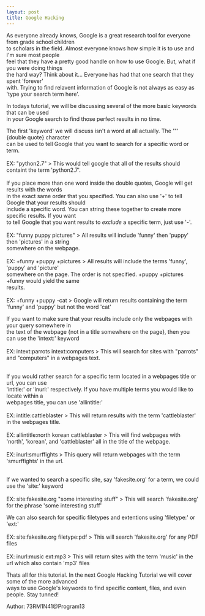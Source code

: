 ```yaml
---
layout: post
title: Google Hacking
---
```

<p>As everyone already knows, Google is a great research tool for everyone from grade school children<br />
to scholars in the field. Almost everyone knows how simple it is to use and I'm sure most people<br />
feel that they have a pretty good handle on how to use Google. But, what if you were doing things<br />
the hard way? Think about it... Everyone has had that one search that they spent 'forever'<br />
with. Trying to find relavent information of Google is not always as easy as 'type your search term here'.</p>
<p>In todays tutorial, we will be discussing several of the more basic keywords that can be used <br />
in your Google search to find those perfect results in no time.</p>
<p>The first 'keyword' we will discuss isn't a word at all actually. The '"' {double quote} character<br /> 
can be used to tell Google that you want to search for a specific word or term.<br /><br />
EX: "python2.7" > This would tell google that all of the results should containt the term 'python2.7'.<br /><br />
If you place more than one word inside the double quotes, Google will get results with the words<br />
in the exact same order that you specified. You can also use '+' to tell Google that your results should<br />
include a specific word. You can string these together to create more specific results. If you want<br />
to tell Google that you want results to <em>exclude</em> a specific term, just use '-'.<br /><br />
EX: "funny puppy pictures" > All results will include 'funny' then 'puppy' then 'pictures' in a string<br />
somewhere on the webpage.<br /><br />
EX: +funny +puppy +pictures > All results will include the terms 'funny', 'puppy' and 'picture'<br />
somewhere on the page. The order is not specified. +puppy +pictures +funny would yield the same<br />
results.<br /><br />
EX: +funny +puppy -cat > Google will return results containing the term 'funny' and 'puppy' but not the word 'cat'
</p>
<p>If you want to make sure that your results include only the webpages with your query somewhere in<br />
the text of the webpage {not in a title somewhere on the page}, then you can use the 'intext:' keyword<br /><br />
EX: intext:parrots intext:computers > This will search for sites with "parrots" and "computers" in a webpages text.
<br /><br />
</p>
<p>If you would rather search for a specific term located in a webpages title or url, you can use<br />
'intitle:' or 'inurl:' respectively. If you have multiple terms you would like to locate within a<br />
webpages title, you can use 'allintitle:'<br /><br />
EX: intitle:cattleblaster > This will return results with the term 'cattleblaster' in the webpages title.<br /><br />
EX: allintitle:north korean cattleblaster > This will find webpages with 'north', 'korean', and 'cattleblaster' all in the title of the webpage.<br /><br />
EX: inurl:smurffights > This query will return webpages with the term 'smurffights' in the url.<br /><br />
</p>
<p>If we wanted to search a specific site, say 'fakesite.org' for a term, we could use the 'site:' keyword<br /><br />
EX: site:fakesite.org "some interesting stuff" > This will search 'fakesite.org' for the phrase 'some interesting stuff'<br /></p>
<p>We can also search for specific filetypes and extentions using 'filetype:' or 'ext:'<br /><br />
EX: site:fakesite.org filetype:pdf > This will search 'fakesite.org' for any PDF files<br /><br />
EX: inurl:music ext:mp3 > This will return sites with the term 'music' in the url which also contain 'mp3' files<br /></p>
<p>Thats all for this tutorial. In the next Google Hacking Tutorial we will cover some of the more advanced<br />
ways to use Google's keywords to find specific content, files, and even people. Stay tunned!
<p align="left">Author: 73RM1N41@Program13</p>
